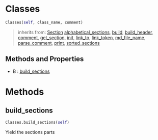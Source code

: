 # Classes



``` python
Classes(self, class_name, comment)
```




> inherits from: [Section](section.md) 
> [alphabetical_sections](section.md#alphabetical_sections), [build](section.md#build), [build_header](section.md#build_header), [comment](section.md#comment), [get_section](section.md#get_section), [init](section.md#init), [link_to](section.md#link_to), [link_token](section.md#link_token), [md_file_name](section.md#md_file_name), [parse_comment](section.md#parse_comment), [print](section.md#print), [sorted_sections](section.md#sorted_sections)

## Methods and Properties
- B : [build_sections](#build_sections) 

# Methods

## build_sections

``` python
Classes.build_sections(self)
```

Yield the sections parts





